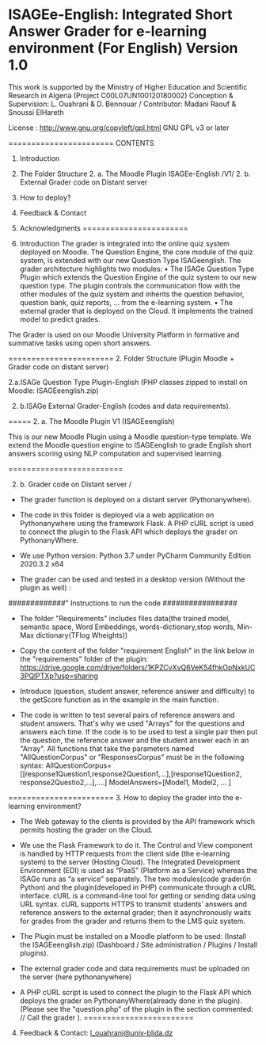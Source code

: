 ISAGEe-English: Integrated Short Answer Grader for e-learning environment (For English)
                                Version 1.0
=======================
This work is supported by the Ministry of Higher Education and Scientific Research in Algeria (Project C00L07UN100120180002) 
Conception & Supervision: L. Ouahrani & D. Bennouar / Contributor: Madani Raouf & Snoussi ElHareth

License : http://www.gnu.org/copyleft/gpl.html GNU GPL v3 or later

======================= CONTENTS

1. Introduction
2. The Folder Structure
   2. a. The Moodle Plugin ISAGEe-English /V1/
   2. b. External Grader code on Distant server

3. How to deploy?
4. Feedback & Contact
5. Acknowledgments
=======================

1. Introduction
The grader is integrated into the online quiz system deployed on Moodle. 
The Question Engine, the core module of the quiz system, is extended with our new Question Type ISAGeenglish. 
The grader architecture highlights two modules:
• The ISAGe Question Type Plugin which extends the Question Engine of the quiz system to our new question type. 
  The plugin controls the communication flow with the other modules of the quiz system and inherits the question behavior, question bank, quiz reports, … from the e-learning system. 
• The external grader that is deployed on the Cloud. It implements the trained model to predict grades.

The Grader is used on our Moodle University Platform in formative and summative tasks using open short answers.

======================= 
2. Folder Structure (Plugin Moodle + Grader code on distant server)

   2.a.ISAGe Question Type Plugin-English (PHP classes zipped to install on Moodle: ISAGEeenglish.zip)

   2. b.ISAGe External Grader-English (codes and data requirements).  

===== 
2. a. The Moodle Plugin V1 (ISAGEeenglish)

This is our new Moodle Plugin using a Moodle question-type template. We extend the Moodle question engine to ISAGEenglish to grade English short answers scoring using NLP computation and supervised learning.

=========================

2. b. Grader code on Distant server /

- The grader function is deployed on a distant server (Pythonanywhere).
- The code in this folder is deployed via a web application on Pythonanywhere using the framework Flask.
  A PHP cURL script is used to connect the plugin to the Flask API which deploys the grader on PythonanyWhere.

- We use Python version: Python 3.7 under PyCharm Community Edition 2020.3.2 x64

- The grader can be used and tested in a desktop version (Without the plugin as well) :

#############" Instructions to run the code #################

- The folder "Requirements" includes files data(the trained model, semantic space, Word Embeddings, words-dictionary,stop words, Min-Max dictionary(TFlog Wheights))

- Copy the content of the folder "requirement English" in the link below in the "requirements" folder of the plugin:
https://drive.google.com/drive/folders/1KPZCvXvQ6VeK54fhkOpNxkUC3PQlPTXp?usp=sharing

- Introduce (question, student answer, reference answer and difficulty) to the getScore function as in the example in the main function.

- The code is written to test several pairs of reference answers and student answers. 
  That's why we used "Arrays" for the questions and answers each time. 
  If the code is to be used to test a single pair then put the question, the reference answer and the student answer each in an "Array". 
  All functions that take the parameters named "AllQuestionCorpus" or "ResponsesCorpus" must be in the following syntax: AllQuestionCorpus=[[response1Question1,response2Question1,...],[response1Question2, response2Questio2,...],....] ModelAnswers=[Model1, Model2, ... ]

======================= 
3. How to deploy the grader into the e-learning environment?

- The Web gateway to the clients is provided by the API framework which permits hosting the grader on the Cloud.
- We use the Flask Framework to do it.
  The Control and View component is handled by HTTP requests from the client side (the e-learning system) to the server (Hosting Cloud).
  The Integrated Development Environment (EDI) is used as “PaaS” (Platform as a Service) whereas the ISAGe runs as “a service” separately. 
  The two modules(code grader(in Python) and the plugin(developed in PHP) communicate through a cURL interface. cURL is a command-line tool for getting or sending data using URL syntax. cURL supports HTTPS to transmit students’ answers and reference answers to the external grader; then it asynchronously waits for grades from the grader and returns them to the LMS quiz system.

- The Plugin must be installed on a Moodle platform to be used: (Install the ISAGEeenglish.zip) 
 (Dashboard / Site administration / Plugins / Install plugins).

- The external grader code and data requirements must be uploaded on the server (here pythonanywhere)

- A PHP cURL script is used to connect the plugin to the Flask API which deploys the grader on PythonanyWhere(already done in the plugin). 
 (Please see the "question.php" of the plugin in the section commented: // Call the grader ). 
========================
4. Feedback & Contact: l_ouahrani@univ-blida.dz

  
